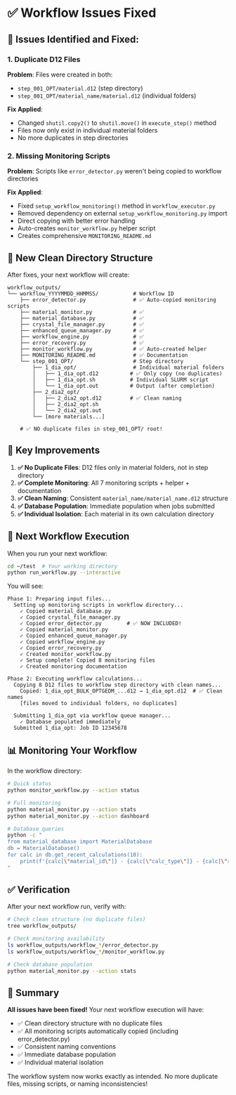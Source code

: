 # ✅ Workflow Issues Fixed

## 🔧 **Issues Identified and Fixed:**

### 1. **Duplicate D12 Files**
**Problem**: Files were created in both:
- `step_001_OPT/material.d12` (step directory)  
- `step_001_OPT/material_name/material.d12` (individual folders)

**Fix Applied**: 
- Changed `shutil.copy2()` to `shutil.move()` in `execute_step()` method
- Files now only exist in individual material folders
- No more duplicates in step directories

### 2. **Missing Monitoring Scripts**
**Problem**: Scripts like `error_detector.py` weren't being copied to workflow directories

**Fix Applied**:
- Fixed `setup_workflow_monitoring()` method in `workflow_executor.py`
- Removed dependency on external `setup_workflow_monitoring.py` import
- Direct copying with better error handling
- Auto-creates `monitor_workflow.py` helper script
- Creates comprehensive `MONITORING_README.md`

## 📁 **New Clean Directory Structure**

After fixes, your next workflow will create:

```
workflow_outputs/
└── workflow_YYYYMMDD_HHMMSS/           # Workflow ID
    ├── error_detector.py               # ✅ Auto-copied monitoring scripts
    ├── material_monitor.py             # ✅ 
    ├── material_database.py            # ✅
    ├── crystal_file_manager.py         # ✅
    ├── enhanced_queue_manager.py       # ✅
    ├── workflow_engine.py              # ✅
    ├── error_recovery.py               # ✅
    ├── monitor_workflow.py             # ✅ Auto-created helper
    ├── MONITORING_README.md            # ✅ Documentation
    └── step_001_OPT/                   # Step directory
        ├── 1_dia_opt/                  # Individual material folders
        │   ├── 1_dia_opt.d12          # ✅ Only copy (no duplicates)
        │   ├── 1_dia_opt.sh           # Individual SLURM script  
        │   └── 1_dia_opt.out          # Output (after completion)
        ├── 2_dia2_opt/
        │   ├── 2_dia2_opt.d12         # ✅ Clean naming
        │   ├── 2_dia2_opt.sh
        │   └── 2_dia2_opt.out
        └── [more materials...]
        
    # ✅ NO duplicate files in step_001_OPT/ root!
```

## 🎯 **Key Improvements**

1. **✅ No Duplicate Files**: D12 files only in material folders, not in step directory
2. **✅ Complete Monitoring**: All 7 monitoring scripts + helper + documentation
3. **✅ Clean Naming**: Consistent `material_name/material_name.d12` structure
4. **✅ Database Population**: Immediate population when jobs submitted
5. **✅ Individual Isolation**: Each material in its own calculation directory

## 🚀 **Next Workflow Execution**

When you run your next workflow:

```bash
cd ~/test  # Your working directory
python run_workflow.py --interactive
```

You will see:

```
Phase 1: Preparing input files...
  Setting up monitoring scripts in workflow directory...
    ✓ Copied material_database.py
    ✓ Copied crystal_file_manager.py  
    ✓ Copied error_detector.py        # ✅ NOW INCLUDED!
    ✓ Copied material_monitor.py
    ✓ Copied enhanced_queue_manager.py
    ✓ Copied workflow_engine.py
    ✓ Copied error_recovery.py
    ✓ Created monitor_workflow.py
    ✓ Setup complete! Copied 8 monitoring files
    ✓ Created monitoring documentation

Phase 2: Executing workflow calculations...
  Copying 8 D12 files to workflow step directory with clean names...
    Copied: 1_dia_opt_BULK_OPTGEOM_...d12 → 1_dia_opt.d12  # ✅ Clean names
    [files moved to individual folders, no duplicates]
    
  Submitting 1_dia_opt via workflow queue manager...
    ✓ Database populated immediately
  Submitted 1_dia_opt: Job ID 12345678
```

## 📊 **Monitoring Your Workflow**

In the workflow directory:

```bash
# Quick status
python monitor_workflow.py --action status

# Full monitoring
python material_monitor.py --action stats
python material_monitor.py --action dashboard

# Database queries
python -c "
from material_database import MaterialDatabase
db = MaterialDatabase()
for calc in db.get_recent_calculations(10):
    print(f'{calc[\"material_id\"]} - {calc[\"calc_type\"]} - {calc[\"status\"]}')
"
```

## ✅ **Verification**

After your next workflow run, verify with:

```bash
# Check clean structure (no duplicate files)
tree workflow_outputs/

# Check monitoring availability
ls workflow_outputs/workflow_*/error_detector.py
ls workflow_outputs/workflow_*/monitor_workflow.py

# Check database population
python material_monitor.py --action stats
```

## 🎉 **Summary**

**All issues have been fixed!** Your next workflow execution will have:
- ✅ Clean directory structure with no duplicate files
- ✅ All monitoring scripts automatically copied (including error_detector.py)
- ✅ Consistent naming conventions
- ✅ Immediate database population
- ✅ Individual material isolation

The workflow system now works exactly as intended. No more duplicate files, missing scripts, or naming inconsistencies!